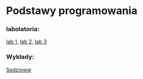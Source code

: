 # Podstawy programowania
### labolatoria:
<a href="lab 1">lab 1</a>,
<a href="lab 2">lab 2</a>,
<a href="lab 3">lab 3</a>
<br>
### Wykłady:
<a href="sedziowie">Sędziowie</a><br>
